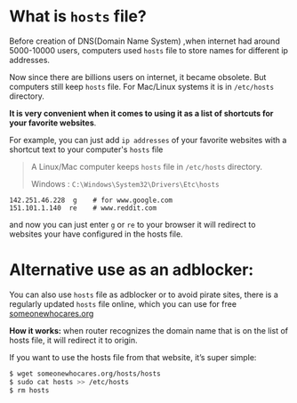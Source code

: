 # What is `hosts` file?

Before creation of DNS(Domain Name System) ,when internet had around 5000-10000 users, computers used `hosts` file to store names for different ip addresses. 

Now since there are billions users on internet, it became obsolete. But computers still keep `hosts` file. For Mac/Linux systems it is in `/etc/hosts` directory.           

__It is very convenient when it comes to using it as a list of shortcuts for your favorite websites__.

For example, you can just add `ip addresses` of your favorite websites with a shortcut text to your computer's `hosts` file

> A Linux/Mac computer keeps `hosts` file in `/etc/hosts` directory.
> 
> Windows : `C:\Windows\System32\Drivers\Etc\hosts`

```
142.251.46.228  g    # for www.google.com
151.101.1.140  re    # www.reddit.com 
```
and now you can just enter `g` or `re` to your browser it will redirect to websites your have configured in the hosts file. 

# Alternative use as an adblocker: 

You can also use `hosts` file as adblocker or to avoid pirate sites, there is a regularly updated `hosts` file online, which you can use for free [someonewhocares.org](https://someonewhocares.org/hosts/)

__How it works:__ when router recognizes the domain name that is on the list of hosts file, it will redirect it to origin. 

If you want to use the hosts file from that website, it’s super simple:
```bash
$ wget someonewhocares.org/hosts/hosts
$ sudo cat hosts >> /etc/hosts
$ rm hosts
```
